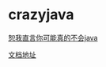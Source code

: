 # crazyjava
[恕我直言你可能真的不会java](https://www.bilibili.com/video/BV1sE411P7C1)

[文档地址](https://www.kancloud.cn/hanxt/javacrazy/1568811)